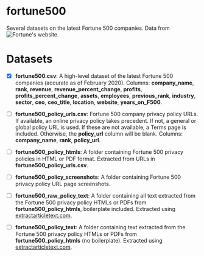 # fortune500

Several datasets on the latest Fortune 500 companies. Data from ![Fortune's website](https://fortune.com/fortune500/2019/search/).

# Datasets

- [x] **fortune500.csv**: A high-level dataset of the latest Fortune 500 companies (accurate as of February 2020). Columns: **company_name**, **rank**, **revenue**, **revenue_percent_change**, **profits**, **profits_percent_change**, **assets**, **employees**, **previous_rank**, **industry**, **sector**, **ceo**, **ceo_title**, **location**,	**website**, **years_on_F500**.

- [ ] **fortune500_policy_urls.csv**: Fortune 500 company privacy policy URLs. If available, an online privacy policy takes precedent. If not, a general or global policy URL is used. If these are not available, a Terms page is included. Otherwise, the **policy_url** column will be blank. Columns: **company_name**, **rank**, **policy_url**. 

- [ ] **fortune500_policy_htmls**: A folder containing Fortune 500 privacy policies in HTML or PDF format. Extracted from URLs in **fortune500_policy_urls.csv**.

- [ ] **fortune500_policy_screenshots**: A folder containing Fortune 500 privacy policy URL page screenshots.

- [ ] **fortune500_raw_policy_text**: A folder containing all text extracted from the Fortune 500 privacy policy HTMLs or PDFs from **fortune500_policy_htmls**, boilerplate included. Extracted using [extractarticletext.com](https://extractarticletext.com).

- [ ] **fortune500_policy_text**: A folder containing text extracted from the Fortune 500 privacy policy HTMLs or PDFs from **fortune500_policy_htmls** (no boilerplate). Extracted using [extractarticletext.com](https://extractarticletext.com).
